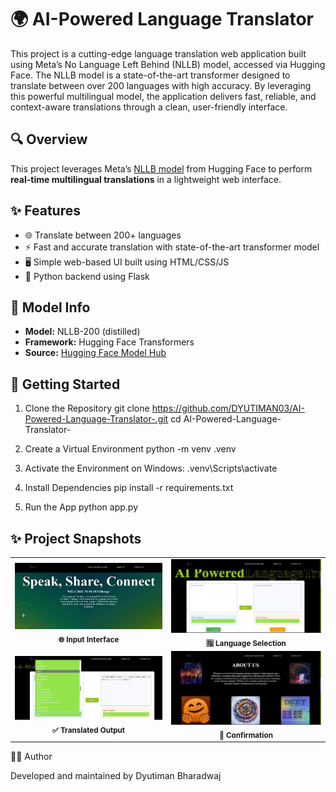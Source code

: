 # 🌍 AI-Powered Language Translator

This project is a cutting-edge language translation web application built using Meta’s No Language Left Behind (NLLB) model, accessed via Hugging Face. The NLLB model is a state-of-the-art transformer designed to translate between over 200 languages with high accuracy. By leveraging this powerful multilingual model, the application delivers fast, reliable, and context-aware translations through a clean, user-friendly interface.

## 🔍 Overview

This project leverages Meta’s [NLLB model](https://huggingface.co/facebook/nllb-200-distilled-600M) from Hugging Face to perform **real-time multilingual translations** in a lightweight web interface.

## ✨ Features

- 🌐 Translate between 200+ languages
- ⚡ Fast and accurate translation with state-of-the-art transformer model
- 🖥️ Simple web-based UI built using HTML/CSS/JS
- 🐍 Python backend using Flask

## 🧠 Model Info

- **Model:** NLLB-200 (distilled)
- **Framework:** Hugging Face Transformers
- **Source:** [Hugging Face Model Hub](https://huggingface.co/facebook/nllb-200-distilled-600M)

## 🚀 Getting Started

1. Clone the Repository
git clone https://github.com/DYUTIMAN03/AI-Powered-Language-Translator-.git
cd AI-Powered-Language-Translator-

2. Create a Virtual Environment
python -m venv .venv

3. Activate the Environment on Windows:
.venv\Scripts\activate

4. Install Dependencies
pip install -r requirements.txt

5. Run the App
python app.py


## ✨ Project Snapshots

<table>
  <tr>
    <td align="center">
      <img src="images/1.png" alt="Input Interface" width="300"><br/>
      <sub><b>🌐 Input Interface</b></sub>
    </td>
    <td align="center">
      <img src="images/2.jpg" alt="Language Selection" width="300"><br/>
      <sub><b>🈯 Language Selection</b></sub>
    </td>
  </tr>
  <tr>
    <td align="center">
      <img src="images/3.jpg" alt="Translated Output" width="300"><br/>
      <sub><b>✅ Translated Output</b></sub>
    </td>
    <td align="center">
      <img src="images/4.jpg" alt="Confirmation" width="300"><br/>
      <sub><b>🚀 Confirmation</b></sub>
    </td>
  </tr>
</table>



🙋‍♂️ Author

Developed and maintained by Dyutiman Bharadwaj
